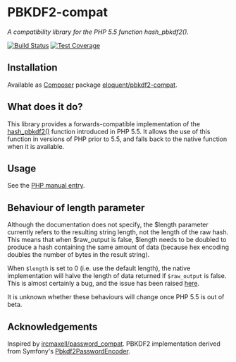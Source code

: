 # PBKDF2-compat

*A compatibility library for the PHP 5.5 function hash_pbkdf2().*

[![Build Status]](http://travis-ci.org/eloquent/pbkdf2-compat)
[![Test Coverage]](http://lqnt.co/pbkdf2-compat/artifacts/tests/coverage/)

## Installation

Available as [Composer](http://getcomposer.org/) package
[eloquent/pbkdf2-compat](https://packagist.org/packages/eloquent/pbkdf2-compat).

## What does it do?

This library provides a forwards-compatible implementation of the
[hash_pbkdf2()](http://php.net/hash_pbkdf2) function introduced in PHP 5.5. It
allows the use of this function in versions of PHP prior to 5.5, and falls back
to the native function when it is available.

## Usage

See the [PHP manual entry](http://php.net/hash_pbkdf2).

## Behaviour of length parameter

Although the documentation does not specify, the $length parameter currently
refers to the resulting string length, not the length of the raw hash. This
means that when $raw_output is false, $length needs to be doubled to produce a
hash containing the same amount of data (because hex encoding doubles the number
of bytes in the result string).

When `$length` is set to 0 (i.e. use the default length), the native
implementation will halve the length of data returned if `$raw_output` is false.
This is almost certainly a bug, and the issue has been raised
[here](https://bugs.php.net/bug.php?id=64745).

It is unknown whether these behaviours will change once PHP 5.5 is out of beta.

## Acknowledgements

Inspired by [ircmaxell/password_compat](https://github.com/ircmaxell/password_compat).
PBKDF2 implementation derived from Symfony's
[Pbkdf2PasswordEncoder](https://github.com/symfony/symfony/blob/master/src/Symfony/Component/Security/Core/Encoder/Pbkdf2PasswordEncoder.php).

<!-- references -->
[Build Status]: https://raw.github.com/eloquent/pbkdf2-compat/gh-pages/artifacts/images/icecave/regular/build-status.png
[Test Coverage]: https://raw.github.com/eloquent/pbkdf2-compat/gh-pages/artifacts/images/icecave/regular/coverage.png

